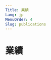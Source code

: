 ```yaml
---
Title: 業績
Lang: jp
MenuOrder: 4
Slug: publications
---
```

# 業績
<script src="https://bibbase.org/show?bib=https%3A%2F%2Fapi.zotero.org%2Fusers%2F2805047%2Fcollections%2FICBS3JG5%2Fitems%3Fkey%3Dvu5JAgEl9brxvxihKOTCpenn%26format%3Dbibtex%26limit%3D100&jsonp=1&css=self&theme=default&group0=type&sort=-year&owner=Kashino"></script>